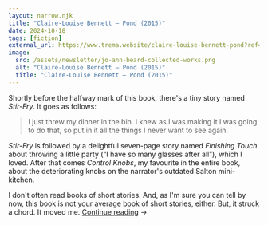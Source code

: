 ```yaml
---
layout: narrow.njk
title: "Claire-Louise Bennett – Pond (2015)"
date: 2024-10-18
tags: [fiction]
external_url: https://www.trema.website/claire-louise-bennett-pond?ref=daniel.pizza
image:
  src: /assets/newsletter/jo-ann-beard-collected-works.png
  alt: "Claire-Louise Bennett – Pond (2015)"
  title: "Claire-Louise Bennett – Pond (2015)"
---
```


Shortly before the halfway mark of this book, there's a tiny story named _Stir-Fry_. It goes as follows:

> I just threw my dinner in the bin. I knew as I was making it I was going to do that, so put in it all the things I never want to see again.

_Stir-Fry_ is followed by a delightful seven-page story named _Finishing Touch_ about throwing a little party (“I have so many glasses after all”), which I loved. After that comes _Control Knobs_, my favourite in the entire book, about the deteriorating knobs on the narrator's outdated Salton mini-kitchen. 

I don't often read books of short stories. And, as I'm sure you can tell by now, this book is not your average book of short stories, either. But, it struck a chord. It moved me. <a href="{{ external_url }}" title="Read my recommendation for Orbital by Samantha Harvey." rel="external" target="_blank">Continue reading</a> →